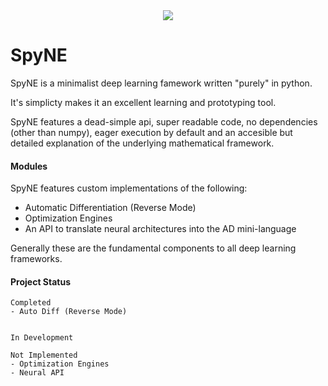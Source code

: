<div align="center">
    <img src="https://raw.githubusercontent.com/bwhitesell/spyne/master/LogoMakr_2P13kO.png">
</div>

# SpyNE
SpyNE is a minimalist deep learning famework written 
"purely" in python. 

It's simplicty makes it an excellent
learning and prototyping tool.

SpyNE features a dead-simple api, super readable code,
no dependencies (other than numpy), eager execution by 
default and an accesible but detailed explanation of the underlying 
mathematical framework.

#### Modules
SpyNE features custom implementations of the following:
- Automatic Differentiation (Reverse Mode)
- Optimization Engines
- An API to translate neural architectures into the AD 
  mini-language
  
Generally these are the fundamental components to all deep
learning frameworks.


#### Project Status
```
Completed
- Auto Diff (Reverse Mode)


In Development
    
Not Implemented
- Optimization Engines
- Neural API


```
